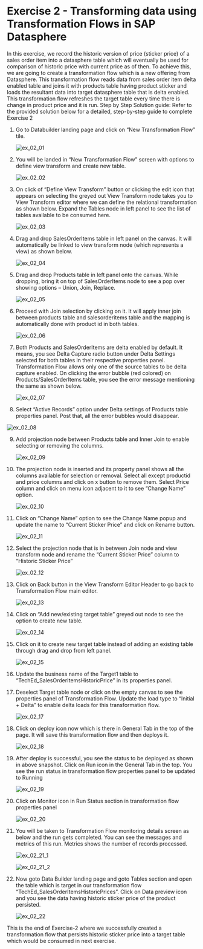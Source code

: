 # Exercise 2 - Transforming data using Transformation Flows in SAP Datasphere

In this exercise, we record the historic version of price (sticker price) of a sales order item into a datasphere table which will eventually be used for comparison of historic price with current price as of then. To achieve this, we are going to create a transformation flow which is a new offering from Datasphere. This transformation flow reads data from sales order item delta enabled table and joins it with products table having product sticker and loads the resultant data into target datasphere table that is delta enabled. This transformation flow refreshes the target table every time there is change in product price and it is run.
Step by Step Solution guide:
Refer to the provided solution below for a detailed, step-by-step guide to complete Exercise 2

1.	Go to Databuilder landing page and click on “New Transformation Flow” tile.

    ![ex_02_01](images/ex_02_01.png)

2.	You will be landed in “New Transformation Flow” screen with options to define view transform and create new table.

    ![ex_02_02](images/ex_02_02.png)

3.	On click of “Define View Transform” button or clicking the edit icon that appears on selecting the greyed out View Transform node takes you to View Transform editor where we can define the relational transformation as shown below. Expand the Tables node in left panel to see the list of tables available to be consumed here.

    ![ex_02_03](images/ex_02_03.png)

4.	Drag and drop SalesOrderItems table in left panel on the canvas. It will automatically be linked to view transform node (which represents a view) as shown below.

    ![ex_02_04](images/ex_02_04.png)

5.	Drag and drop Products table in left panel onto the canvas. While dropping, bring it on top of SalesOrderItems node to see a pop over showing options – Union, Join, Replace.

    ![ex_02_05](images/ex_02_05.png)

6.	Proceed with Join selection by clicking on it. It will apply inner join between products table and salesorderitems table and the mapping is automatically done with product id in both tables.

    ![ex_02_06](images/ex_02_06.png)

7.	Both Products and SalesOrderItems are delta enabled by default. It means, you see Delta Capture radio button under Delta Settings selected for both tables in their respective properties panel. Transformation Flow allows only one of the source tables to be delta capture enabled. On clicking the error bubble (red colored) on Products/SalesOrderItems table, you see the error message mentioning the same as shown below.

  	![ex_02_07](images/ex_02_07.png)

8.	Select “Active Records” option under Delta settings of Products table properties panel. Post that, all the error bubbles would disappear.

   ![ex_02_08](images/ex_02_08.png)

9.	Add projection node between Products table and Inner Join to enable selecting or removing the columns.

    ![ex_02_09](images/ex_02_09.png)

10.	The projection node is inserted and its property panel shows all the columns available for selection or removal. Select all except productid and price columns and click on x button to remove them. Select Price column and click on menu icon adjacent to it to see “Change Name” option.

    ![ex_02_10](images/ex_02_10.png)

11.	Click on “Change Name” option to see the Change Name popup and update the name to “Current Sticker Price” and click on Rename button.

    ![ex_02_11](images/ex_02_11.png)

12.	Select the projection node that is in between Join node and view transform node and rename the “Current Sticker Price” column to “Historic Sticker Price”

    ![ex_02_12](images/ex_02_12.png)

13.	Click on Back button in the View Transform Editor Header to go back to Transformation Flow main editor.

    ![ex_02_13](images/ex_02_13.png)

14.	Click on “Add new/existing target table” greyed out node to see the option to create new table.

    ![ex_02_14](images/ex_02_14.png)

15.	Click on it to create new target table instead of adding an existing table through drag and drop from left panel.

    ![ex_02_15](images/ex_02_15.png)

16.	Update the business name of the Target1 table to “TechEd_SalesOrderItemsHistoricPrice” in its properties panel.

17.	Deselect Target table node or click on the empty canvas to see the properties panel of Transformation Flow. Update the load type to “Initial + Delta” to enable delta loads for this transformation flow.

    ![ex_02_17](images/ex_02_17.png)

18.	Click on deploy icon now which is there in General Tab in the top of the page. It will save this transformation flow and then deploys it.

    ![ex_02_18](images/ex_02_18.png)

19.	After deploy is successful, you see the status to be deployed as shown in above snapshot. Click on Run icon in the General Tab in the top. You see the run status in transformation flow properties panel to be updated to Running

    ![ex_02_19](images/ex_02_19.png)

20.	Click on Monitor icon in Run Status section in transformation flow properties panel

    ![ex_02_20](images/ex_02_20.png)

21.	You will be taken to Transformation Flow monitoring details screen as below and the run gets completed. You can see the messages and metrics of this run. Metrics shows the number of records processed.

    ![ex_02_21_1](images/ex_02_21_1.png)

    ![ex_02_21_2](images/ex_02_21_2.png)

22.	Now goto Data Builder landing page and goto Tables section and open the table which is target in our transformation flow “TechEd_SalesOrderItemsHistoricPrices”. Click on Data preview icon and you see the data having historic sticker price of the product persisted.

    ![ex_02_22](images/ex_02_22.png)

This is the end of Exercise-2 where we successfully created a transformation flow that persists historic sticker price into a target table which would be consumed in next exercise.
